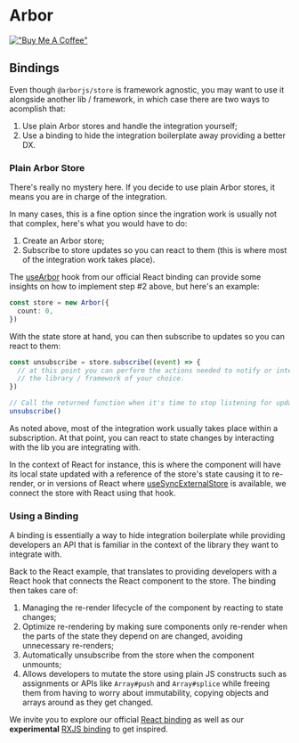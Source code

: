 # Arbor

[!["Buy Me A Coffee"](https://www.buymeacoffee.com/assets/img/custom_images/orange_img.png)](https://www.buymeacoffee.com/drborges)

## Bindings

Even though `@arborjs/store` is framework agnostic, you may want to use it alongside another lib / framework, in which case there are two ways to acomplish that:

1. Use plain Arbor stores and handle the integration yourself;
2. Use a binding to hide the integration boilerplate away providing a better DX.

### Plain Arbor Store

There's really no mystery here. If you decide to use plain Arbor stores, it means you are in charge of the integration.

In many cases, this is a fine option since the ingration work is usually not that complex, here's what you would have to do:

1. Create an Arbor store;
2. Subscribe to store updates so you can react to them (this is where most of the integration work takes place).

The [useArbor](../../arbor-react/src/useArbor.ts) hook from our official React binding can provide some insights on how to implement step #2 above, but here's an example:

```ts
const store = new Arbor({
  count: 0,
})
```

With the state store at hand, you can then subscribe to updates so you can react to them:

```ts
const unsubscribe = store.subscribe((event) => {
  // at this point you can perform the actions needed to notify or interact with
  // the library / framework of your choice.
})

// Call the returned function when it's time to stop listening for updates.
unsubscribe()
```

As noted above, most of the integration work usually takes place within a subscription. At that point, you can react to state changes by interacting with the lib you are integrating with.

In the context of React for instance, this is where the component will have its local state updated with a reference of the store's state causing it to re-render, or in versions of React where [useSyncExternalStore](https://react.dev/reference/react/useSyncExternalStore) is available, we connect the store with React using that hook.

### Using a Binding

A binding is essentially a way to hide integration boilerplate while providing developers an API that is familiar in the context of the library they want to integrate with.

Back to the React example, that translates to providing developers with a React hook that connects the React component to the store. The binding then takes care of:

1. Managing the re-render lifecycle of the component by reacting to state changes;
2. Optimize re-rendering by making sure components only re-render when the parts of the state they depend on are changed, avoiding unnecessary re-renders;
3. Automatically unsubscribe from the store when the component unmounts;
4. Allows developers to mutate the store using plain JS constructs such as assignments or APIs like `Array#push` and `Array#splice` while freeing them from having to worry about immutability, copying objects and arrays around as they get changed.

We invite you to explore our official [React binding](../../arbor-react/README.md) as well as our **experimental** [RXJS binding](../../arbor-rxjs/README.md) to get inspired.
